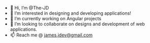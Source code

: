 - 👋 Hi, I’m @The-JD
- 👀 I’m interested in designing and developing applications!
- 🌱 I’m currently working on Angular projects
- 💞️ I’m looking to collaborate on designs and development of web applications.
- 📫 Reach me @ james.jdev@gmail.com

<!---
The-JD/The-JD is a ✨ special ✨ repository because its `README.md` (this file) appears on your GitHub profile.
You can click the Preview link to take a look at your changes.
--->
